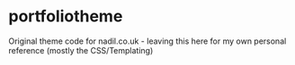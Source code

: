 portfoliotheme
==============

Original theme code for nadil.co.uk - leaving this here for my own personal reference (mostly the CSS/Templating)
